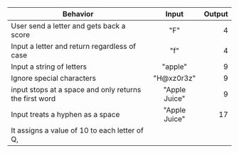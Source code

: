 | Behavior | Input | Output |
| ------------- |:-------------:| -----:|
| User send a letter and gets back a score | "F" | 4 |
| Input a letter and return regardless of case | "f" | 4 |
| Input a string of letters | "apple" | 9 |
| Ignore special characters | "H@xz0r3z" | 9 |
| input stops at a space and only returns the first word | "Apple Juice" | 9 |
| Input treats a hyphen as a space | "Apple Juice" | 17 |
| It assigns a value of 10 to each letter of Q, | | | 
